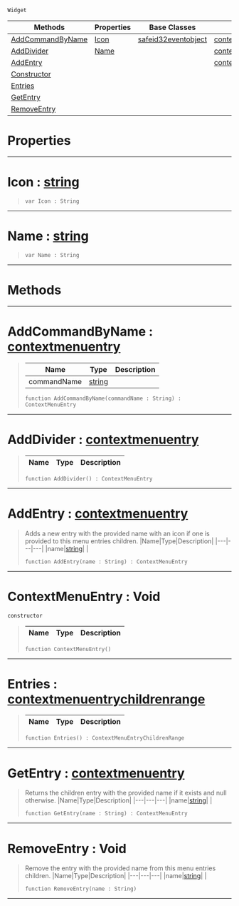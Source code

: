  `Widget`

|Methods|Properties|Base Classes|Derived Classes|
|---|---|---|---|
|[ AddCommandByName](https://github.com/ArendDanielek/ZeroDocsTest/blob/master/code_reference/class_reference/contextmenuentry.markdown#addcommandbyname-zero-en)|[ Icon](https://github.com/ArendDanielek/ZeroDocsTest/blob/master/code_reference/class_reference/contextmenuentry.markdown#icon-zero-engine-documen)|[safeid32eventobject](https://github.com/ArendDanielek/ZeroDocsTest/blob/master/code_reference/class_reference/safeid32eventobject.markdown)|[contextmenuentrycommand](https://github.com/ArendDanielek/ZeroDocsTest/blob/master/code_reference/class_reference/contextmenuentrycommand.markdown)|
|[ AddDivider](https://github.com/ArendDanielek/ZeroDocsTest/blob/master/code_reference/class_reference/contextmenuentry.markdown#adddivider-zero-engine-d)|[ Name](https://github.com/ArendDanielek/ZeroDocsTest/blob/master/code_reference/class_reference/contextmenuentry.markdown#name-zero-engine-documen)| |[contextmenuentrydivider](https://github.com/ArendDanielek/ZeroDocsTest/blob/master/code_reference/class_reference/contextmenuentrydivider.markdown)|
|[ AddEntry](https://github.com/ArendDanielek/ZeroDocsTest/blob/master/code_reference/class_reference/contextmenuentry.markdown#addentry-zero-engine-doc)| | |[contextmenuentrymenu](https://github.com/ArendDanielek/ZeroDocsTest/blob/master/code_reference/class_reference/contextmenuentrymenu.markdown)|
|[ Constructor](https://github.com/ArendDanielek/ZeroDocsTest/blob/master/code_reference/class_reference/contextmenuentry.markdown#contextmenuentry-void)| | | |
|[ Entries](https://github.com/ArendDanielek/ZeroDocsTest/blob/master/code_reference/class_reference/contextmenuentry.markdown#entries-zero-engine-docu)| | | |
|[ GetEntry](https://github.com/ArendDanielek/ZeroDocsTest/blob/master/code_reference/class_reference/contextmenuentry.markdown#getentry-zero-engine-doc)| | | |
|[ RemoveEntry](https://github.com/ArendDanielek/ZeroDocsTest/blob/master/code_reference/class_reference/contextmenuentry.markdown#removeentry-void)| | | |


 #  Properties


---  
 #  Icon : [string](https://github.com/ArendDanielek/ZeroDocsTest/blob/master/code_reference/zilch_base_types/string.markdown)

> 
> ``` lang=cpp, name=Zilch
> var Icon : String


---  
 #  Name : [string](https://github.com/ArendDanielek/ZeroDocsTest/blob/master/code_reference/zilch_base_types/string.markdown)

> 
> ``` lang=cpp, name=Zilch
> var Name : String


---  
 #  Methods


---  
 #  AddCommandByName : [contextmenuentry](https://github.com/ArendDanielek/ZeroDocsTest/blob/master/code_reference/class_reference/contextmenuentry.markdown)

> 
> |Name|Type|Description|
> |---|---|---|
> |commandName|[string](https://github.com/ArendDanielek/ZeroDocsTest/blob/master/code_reference/zilch_base_types/string.markdown)| |
> ``` lang=cpp, name=Zilch
> function AddCommandByName(commandName : String) : ContextMenuEntry
> ``` 


---  
 #  AddDivider : [contextmenuentry](https://github.com/ArendDanielek/ZeroDocsTest/blob/master/code_reference/class_reference/contextmenuentry.markdown)

> 
> |Name|Type|Description|
> |---|---|---|
> ``` lang=cpp, name=Zilch
> function AddDivider() : ContextMenuEntry
> ``` 


---  
 #  AddEntry : [contextmenuentry](https://github.com/ArendDanielek/ZeroDocsTest/blob/master/code_reference/class_reference/contextmenuentry.markdown)

> Adds a new entry with the provided name with an icon if one is provided to this menu entries children.
> |Name|Type|Description|
> |---|---|---|
> |name|[string](https://github.com/ArendDanielek/ZeroDocsTest/blob/master/code_reference/zilch_base_types/string.markdown)| |
> ``` lang=cpp, name=Zilch
> function AddEntry(name : String) : ContextMenuEntry
> ``` 


---  
 #  ContextMenuEntry : Void

 `constructor`

> 
> |Name|Type|Description|
> |---|---|---|
> ``` lang=cpp, name=Zilch
> function ContextMenuEntry()
> ``` 


---  
 #  Entries : [contextmenuentrychildrenrange](https://github.com/ArendDanielek/ZeroDocsTest/blob/master/code_reference/class_reference/contextmenuentrychildrenrange.markdown)

> 
> |Name|Type|Description|
> |---|---|---|
> ``` lang=cpp, name=Zilch
> function Entries() : ContextMenuEntryChildrenRange
> ``` 


---  
 #  GetEntry : [contextmenuentry](https://github.com/ArendDanielek/ZeroDocsTest/blob/master/code_reference/class_reference/contextmenuentry.markdown)

> Returns the children entry with the provided name if it exists and null otherwise.
> |Name|Type|Description|
> |---|---|---|
> |name|[string](https://github.com/ArendDanielek/ZeroDocsTest/blob/master/code_reference/zilch_base_types/string.markdown)| |
> ``` lang=cpp, name=Zilch
> function GetEntry(name : String) : ContextMenuEntry
> ``` 


---  
 #  RemoveEntry : Void

> Remove the entry with the provided name from this menu entries children.
> |Name|Type|Description|
> |---|---|---|
> |name|[string](https://github.com/ArendDanielek/ZeroDocsTest/blob/master/code_reference/zilch_base_types/string.markdown)| |
> ``` lang=cpp, name=Zilch
> function RemoveEntry(name : String)
> ``` 


---  
 
  
  
  
  
  
  
  

 